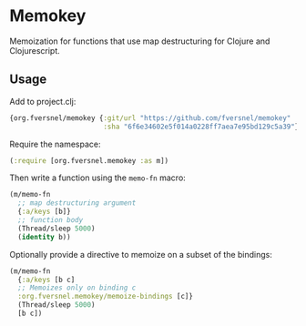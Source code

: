 # Memokey

Memoization for functions that use map destructuring for Clojure and Clojurescript.

## Usage

Add to project.clj:

```clojure
{org.fversnel/memokey {:git/url "https://github.com/fversnel/memokey"
                       :sha "6f6e34602e5f014a0228ff7aea7e95bd129c5a39"}}
```

Require the namespace:

```clojure
(:require [org.fversnel.memokey :as m])
```

Then write a function using the `memo-fn` macro:

```clojure
(m/memo-fn
  ;; map destructuring argument
  {:a/keys [b]}
  ;; function body
  (Thread/sleep 5000)
  (identity b))
```

Optionally provide a directive to memoize on a subset of the bindings:


```clojure
(m/memo-fn
  {:a/keys [b c]
  ;; Memoizes only on binding c
  :org.fversnel.memokey/memoize-bindings [c]}
  (Thread/sleep 5000)
  [b c])
```
